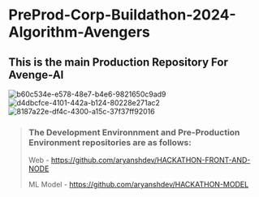 # PreProd-Corp-Buildathon-2024-Algorithm-Avengers
## This is the main Production Repository For Avenge-AI
![b60c534e-e578-48e7-b4e6-9821650c9ad9](https://github.com/user-attachments/assets/25c6edfc-c8a7-40c4-aa3f-cdb6581d449f)
![d4dbcfce-4101-442a-b124-80228e271ac2](https://github.com/user-attachments/assets/5179cb35-3dd8-48be-87dc-bbf99c7aad3c)
![8187a22e-df4c-4300-a15c-37f37ff92016](https://github.com/user-attachments/assets/9ee83c20-528b-4ac2-8f61-988170216194)


> ### The Development Environnment and Pre-Production Environment repositories are as follows:
> Web - https://github.com/aryanshdev/HACKATHON-FRONT-AND-NODE
> 
> ML Model - https://github.com/aryanshdev/HACKATHON-MODEL
